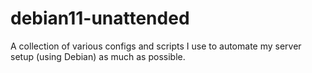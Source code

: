 # debian11-unattended
A collection of various configs and scripts I use to automate my server setup (using Debian) as much as possible.
